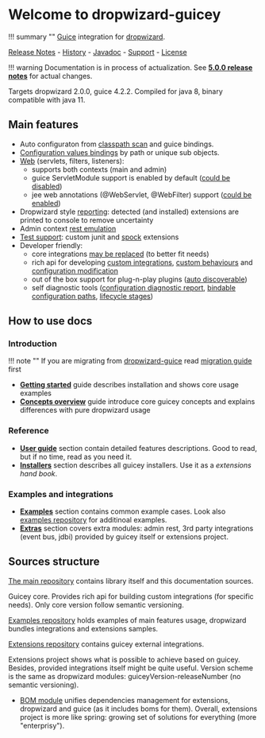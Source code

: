 # Welcome to dropwizard-guicey

!!! summary ""
    [Guice](https://github.com/google/guice) integration for [dropwizard](http://dropwizard.io).

[Release Notes](about/release-notes.md) - [History](about/history.md) - [Javadoc](https://javadoc.io/doc/ru.vyarus/dropwizard-guicey/) - [Support](about/support.md) - [License](about/license.md)

!!! warning 
    Documentation is in process of actualization.
    See **[5.0.0 release notes](about/release-notes.md)** for actual changes.
    
Targets dropwizard 2.0.0, guice 4.2.2.
Compiled for java 8, binary compatible with java 11.    

## Main features

* Auto configuraton from [classpath scan](guide/configuration.md#auto-configuration) and guice bindings.  
* [Configuration values bindings](guide/guice/bindings.md#configuration-by-path) by path or unique sub objects. 
* [Web](guide/web.md) (servlets, filters, listeners):
    - supports both contexts (main and admin)
    - guice ServletModule support is enabled by default ([could be disabled](guide/web.md#disable-servletmodule-support))
    - jee web annotations (@WebServlet, @WebFilter) support ([could be enabled](guide/web.md#web-instalers))
* Dropwizard style [reporting](guide/installers.md#reporting): detected (and installed) extensions are printed to console to remove uncertainty
* Admin context [rest emulation](extras/admin-rest.md) 
* [Test support](guide/test.md): custom junit and [spock](http://spockframework.org) extensions
* Developer friendly: 
    - core integrations [may be replaced](guide/configuration.md#disable-installers) (to better fit needs)
    - rich api for developing [custom integrations](guide/installers.md#writing-custom-installer), [custom behaviours](guide/events.md#events) and [configuration modification](guide/configuration.md#guicey-configuration-hooks) 
    - out of the box support for plug-n-play plugins ([auto discoverable](guide/bundles.md#service-loader-lookup))
    - self diagnostic tools ([configuration diagnostic report](guide/diagnostic.md), [bindable configuration paths](guide/guice/bindings.md#configuration-bindings-report), [lifecycle stages](guide/configuration.md#lifecycle-events)) 

## How to use docs

### Introduction

!!! note ""
    If you are migrating from [dropwizard-guice](https://github.com/HubSpot/dropwizard-guice) read [migration guide](guide/dg-migration.md) first

* [**Getting started**](getting-started.md) guide describes installation and shows core usage examples
* [**Concepts overview**](concepts.md) guide introduce core guicey concepts and explains differences with pure dropwizard usage

### Reference
* [**User guide**](guide/configuration.md) section contain detailed features descriptions. Good to read, but if no time, read as you need it.
* [**Installers**](installers/resource.md) section describes all guicey installers. Use it as a *extensions hand book*.

### Examples and integrations

* [**Examples**](examples/authentication.md) section contains common example cases. Look also [examples repository](https://github.com/xvik/dropwizard-guicey-examples) for additinoal examples.
* [**Extras**](extras/admin-rest.md) section covers extra modules: admin rest, 3rd party integrations (event bus, jdbi) provided by guicey itself 
or extensions project.

## Sources structure

[The main repository](https://github.com/xvik/dropwizard-guicey) contains library itself and this documentation sources.

Guicey core. Provides rich api for building custom integrations (for specific needs). 
Only core version follow semantic versioning.

[Examples repository](https://github.com/xvik/dropwizard-guicey-examples) holds examples of main features usage, dropwizard bundles 
integrations and extensions samples.

[Extensions repository](https://github.com/xvik/dropwizard-guicey-ext) contains guicey external integrations. 

Extensions project shows what is possible to achieve based on guicey. Besides, provided integrations 
itself might be quite useful. Version scheme is the same as dropwizard modules: guiceyVersion-releaseNumber
(no semantic versioning).

* [BOM module](extras/bom.md) unifies dependencies management for extensions, dropwizard and guice (as it includes boms for them).
   Overall, extensions project is more like spring: growing set of solutions for everything (more "enterprisy").

